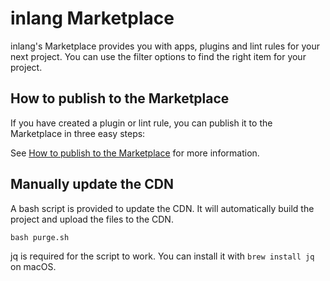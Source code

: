 # inlang Marketplace

inlang's Marketplace provides you with apps, plugins and lint rules for your next project. You can use the filter options to find the right item for your project.

## How to publish to the Marketplace

If you have created a plugin or lint rule, you can publish it to the Marketplace in three easy steps:

See [How to publish to the Marketplace](https://inlang.com/documentation/publish-marketplace) for more information.

## Manually update the CDN

A bash script is provided to update the CDN. It will automatically build the project and upload the files to the CDN.

```bash purge.sh```

jq is required for the script to work. You can install it with `brew install jq` on macOS.
